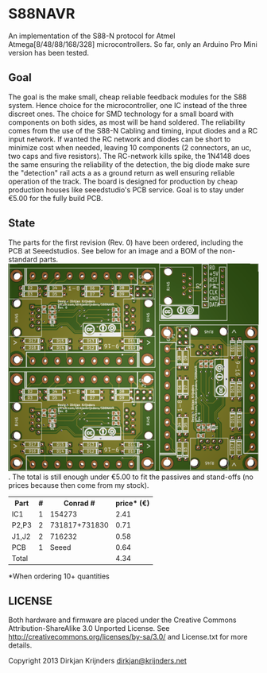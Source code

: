 S88NAVR
=======

An implementation of the S88-N protocol for Atmel Atmega[8/48/88/168/328] microcontrollers. So far, only an Arduino Pro Mini version has been tested.

Goal
----

The goal is the make small, cheap reliable feedback modules for the S88 system. Hence choice for the microcontroller, one IC instead of the three discreet ones. The choice for SMD technology for a small board with components on both sides, as most will be hand soldered. The reliability comes from the use of the S88-N Cabling and timing, input diodes and a RC input network. If wanted the RC network and diodes can be short to minimize cost when needed, leaving 10 components (2 connectors, an uc, two caps and five resistors). The RC-network kills spike, the 1N4148 does the same ensuring the reliability of the detection, the big diode make sure the "detection" rail acts a as a ground return as well ensuring reliable operation of the track. 
The board is designed for production by cheap production houses like seeedstudio's PCB service. Goal is to stay under €5.00 for the fully build PCB.

State
-----
The parts for the first revision (Rev. 0) have been ordered, including the PCB at Seeedstudios. See below for an image and a BOM of the non-standard parts.
![](Images/Rev0_PCB_Panel.png). The total is still enough under €5.00 to fit the passives and stand-offs (no prices because then come from my stock).
<table>
<tr>
<th>Part</th><th>#</th><th>Conrad #</th><th>price* (€)</th>
</tr>
<tr><td>IC1</td><td>1</td><td>154273</td><td>2.41</td></tr>
<tr><td>P2,P3</td><td>2</td><td>731817+731830</td><td>0.71</td></tr>
<tr><td>J1,J2</td><td>2</td><td>716232</td><td>0.58</td></tr>
<tr><td>PCB</td><td>1</td><td>Seeed</td><td>0.64</td></tr>
<tr><td colspan=3>Total</td><td>4.34</td></tr>
</table>
*When ordering 10+ quantities

LICENSE
-------

Both hardware and firmware are placed under the Creative Commons Attribution-ShareAlike 3.0 Unported License. See <http://creativecommons.org/licenses/by-sa/3.0/> and License.txt for more details.

Copyright 2013
Dirkjan Krijnders
<dirkjan@krijnders.net>
